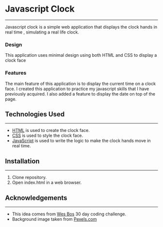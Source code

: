 # Javascript Clock
---

Javascript clock is a simple web application that displays the clock hands in real time , simulating a real life clock.

### Design 

This application uses minimal design using both HTML and CSS to display a clock face

### Features

The main feature of this application is to display the current time on a clock face.
I created this application to practice my javascript skills that I have previously 
acquired. I also added a feature to display the date on top of the page. 

## Technologies Used
---
* [HTML](https://www.w3schools.com/html/) is used to create the clock face. 
* [CSS](https://www.w3schools.com/css/) is used to style the clock face. 
* [JavaScript](https://www.w3schools.com/js/) is used to write the logic to make the clock hands move in real time. 

## Installation 
---
1. Clone repository.
2. Open index.html in a web browser.

## Acknowledgements
---
* This idea comes from [Wes Bos](https://javascript30.com/) 30 day coding challenge.
* Background image taken from [Pexels.com](https://www.pexels.com/)
